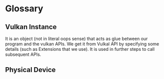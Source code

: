 # Glossary

## Vulkan Instance

It is an object (not in literal oops sense) that acts as glue between our program and the vulkan APIs. We get it from Vulkal API by specifying some details (such as Extensions that we use). It is used in further steps to call subsequent APIs.

## Physical Device